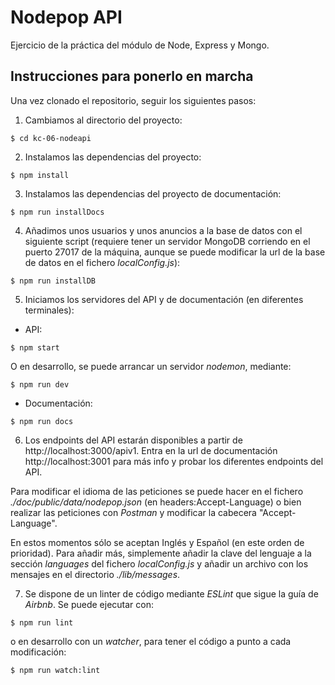 # Nodepop API

Ejercicio de la práctica del módulo de Node, Express y Mongo.


## Instrucciones para ponerlo en marcha

Una vez clonado el repositorio, seguir los siguientes pasos:

1) Cambiamos al directorio del proyecto:

```
$ cd kc-06-nodeapi
```

2) Instalamos las dependencias del proyecto:

```
$ npm install
```

3) Instalamos las dependencias del proyecto de documentación:

```
$ npm run installDocs
```

4) Añadimos unos usuarios y unos anuncios a la base de datos con el siguiente script (requiere tener un servidor MongoDB corriendo en el puerto 27017 de la máquina, aunque se puede modificar la url de la base de datos en el fichero *localConfig.js*):

```
$ npm run installDB
```

5) Iniciamos los servidores del API y de documentación (en diferentes terminales):

- API:

```
$ npm start
```

O en desarrollo, se puede arrancar un servidor *nodemon*, mediante:

```
$ npm run dev
```

- Documentación:

```
$ npm run docs
```

6) Los endpoints del API estarán disponibles a partir de http://localhost:3000/apiv1. Entra en la url de documentación http://localhost:3001 para más info y  probar los diferentes endpoints del API.

Para modificar el idioma de las peticiones se puede hacer en el fichero *./doc/public/data/nodepop.json* (en headers:Accept-Language) o bien realizar las peticiones con *Postman* y modificar la cabecera "Accept-Language".

En estos momentos sólo se aceptan Inglés y Español (en este orden de prioridad). Para añadir más, simplemente añadir la clave del lenguaje a la sección *languages* del fichero *localConfig.js* y añadir un archivo con los mensajes en el directorio *./lib/messages*.

7) Se dispone de un linter de código mediante *ESLint* que sigue la guía de *Airbnb*. Se puede ejecutar con:

```
$ npm run lint
```

o en desarrollo con un *watcher*, para tener el código a punto a cada modificación:

```
$ npm run watch:lint
```
